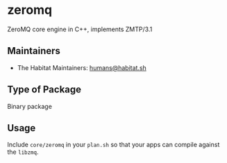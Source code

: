 # zeromq

ZeroMQ core engine in C++, implements ZMTP/3.1

## Maintainers

* The Habitat Maintainers: <humans@habitat.sh>

## Type of Package

Binary package

## Usage

Include `core/zeromq` in your `plan.sh` so that your apps can compile against the `libzmq`.
